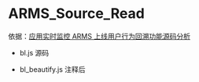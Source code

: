 # ARMS_Source_Read

依据：[应用实时监控 ARMS 上线用户行为回溯功能源码分析](https://segmentfault.com/a/1190000020080017)

* bl.js 源码

* bl_beautify.js 注释后
